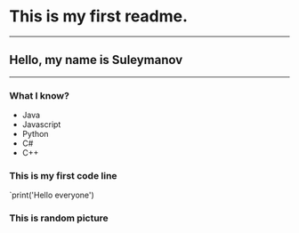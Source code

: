 # This is my first readme.
***
## Hello, my name is Suleymanov
***
### What I know?

- Java
- Javascript
- Python
- C#
- C++

### This is my first code line
`print('Hello everyone')

### This is random picture
